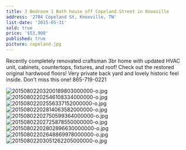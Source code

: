 ```yaml
---
title: 3 Bedroom 1 Bath house off Copeland Street in Knoxville
address: '2704 Copeland St, Knoxville, TN'
list-date: '2015-05-31'
sold: true
price: '$53,900'
published: true
picture: copeland.jpg
---
```



Recently completely renovated craftsman 3br home with updated HVAC unit, cabinets, countertops, fixtures, and roof! Check out the restored original hardwood floors! Very private back yard and lovely historic feel inside. Don't miss this one! 865-719-0221

![20150802203200189803000000-o.jpg]({{site.baseurl}}/assets/images/main/20150802203200189803000000-o.jpg) ![20150802202546108334000000-o.jpg]({{site.baseurl}}/assets/images/main/20150802202546108334000000-o.jpg) ![20150802202556337152000000-o.jpg]({{site.baseurl}}/assets/images/main/20150802202556337152000000-o.jpg) ![20150802202814063582000000-o.jpg]({{site.baseurl}}/assets/images/main/20150802202814063582000000-o.jpg) ![20150802202750599364000000-o.jpg]({{site.baseurl}}/assets/images/main/20150802202750599364000000-o.jpg) ![20150802202725878550000000-o.jpg]({{site.baseurl}}/assets/images/main/20150802202725878550000000-o.jpg) ![20150802202802896630000000-o.jpg]({{site.baseurl}}/assets/images/main/20150802202802896630000000-o.jpg) ![20150802202648869978000000-o.jpg]({{site.baseurl}}/assets/images/main/20150802202648869978000000-o.jpg) ![20150802203051262205000000-o.jpg]({{site.baseurl}}/assets/images/main/20150802203051262205000000-o.jpg)